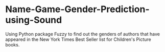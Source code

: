 # Name-Game-Gender-Prediction-using-Sound
Using Python package Fuzzy  to find out the genders of authors that have appeared in the New York Times Best Seller list for Children's Picture books.
